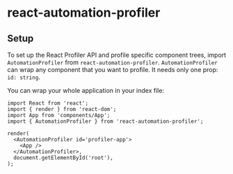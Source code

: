 # react-automation-profiler

## Setup

To set up the React Profiler API and profile specific component trees, import `AutomationProfiler` from `react-automation-profiler`. `AutomationProfiler` can wrap any component that you want to profile. It needs only one prop: `id: string`.

You can wrap your whole application in your index file:

```tsx
import React from 'react';
import { render } from 'react-dom';
import App from 'components/App';
import { AutomationProfiler } from 'react-automation-profiler';

render(
  <AutomationProfiler id='profiler-app'>
    <App />
  </AutomationProfiler>,
  document.getElementById('root'),
);
```
